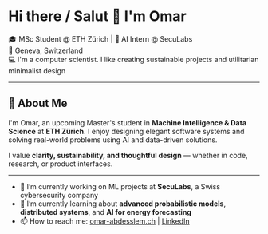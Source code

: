 # Hi there / Salut 👋 I'm Omar 

🎓 MSc Student @ ETH Zürich | 🤖 AI Intern @ SecuLabs  
📍 Geneva, Switzerland  
💻 I'm a computer scientist. I like creating sustainable projects and utilitarian minimalist design

---

## 🧠 About Me

I'm Omar, an upcoming Master's student in **Machine Intelligence & Data Science** at **ETH Zürich**. I enjoy designing elegant software systems and solving real-world problems using AI and data-driven solutions.

I value **clarity, sustainability, and thoughtful design** — whether in code, research, or product interfaces.

---
- 🔭 I’m currently working on ML projects at **SecuLabs**, a Swiss cybersecurity company  
- 🌱 I’m currently learning about **advanced probabilistic models**, **distributed systems**, and **AI for energy forecasting**  
- 📫 How to reach me: [omar-abdesslem.ch](https://omar-abdesslem.ch) | [LinkedIn](https://linkedin.com/in/omar-abdesslem)


<!--
**omarabdesslem/omarabdesslem** is a ✨ _special_ ✨ repository because its `README.md` (this file) appears on your GitHub profile.

Here are some ideas to get you started:

- 🔭 I’m currently working on ...
- 🌱 I’m currently learning ...
- 👯 I’m looking to collaborate on ...
- 🤔 I’m looking for help with ...
- 💬 Ask me about ...
- 📫 How to reach me: ...
- 😄 Pronouns: ...
- ⚡ Fun fact: ...
-->
